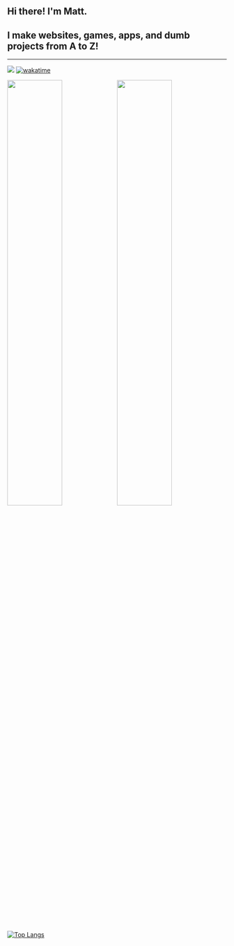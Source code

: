 ## Hi there! I'm Matt.
## I make websites, games, apps, and dumb projects from A to Z!

---

![](https://komarev.com/ghpvc/?username=Camo651&color=blueviolet) [![wakatime](https://wakatime.com/badge/user/2d17ce26-1611-4757-bf95-fdb0da64fc74.svg)](https://wakatime.com/@2d17ce26-1611-4757-bf95-fdb0da64fc74)

<img src="https://github-readme-stats.vercel.app/api?username=Camo651&show_icons=true&theme=tokyonight" width="50%"/><img src="https://github-readme-streak-stats.herokuapp.com/?user=Camo651&theme=tokyonight" width="50%"/>
[![Top Langs](https://github-readme-stats.vercel.app/api/top-langs/?username=Camo651&layout=compact&theme=tokyonight)](https://yasio.pl)
